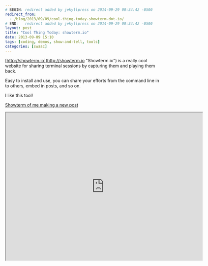 ```yaml
---
# BEGIN: redirect added by jekyllpress on 2014-09-29 00:34:42 -0500
redirect_from:
  - /blog/2013/09/09/cool-thing-today-showterm-dot-io/
# END:   redirect added by jekyllpress on 2014-09-29 00:34:42 -0500
layout: post
title: "Cool Thing Today: showterm.io"
date: 2013-09-09 15:10
tags: [coding, demos, show-and-tell, tools]
categories: [swaac]
---
```

[http://showterm.io](http://showterm.io "Showterm.io") is a really
cool website for sharing terminal sessions by capturing them and
playing them back.

Easy to install and use, you can share your efforts from the command
line in to others, embed in posts, and so on.

I like this tool!

[Showterm of me making a new post](http://showterm.io/03fe34182d9d48fa45e09#fast ) 

<iframe src="http://showterm.io/03fe34182d9d48fa45e09#fast" width="640" height="480"></iframe>




